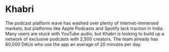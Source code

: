 # Khabri
The podcast platform wave has washed over plenty of internet-immersed markets, but platforms like Apple Podcasts and Spotify lack traction in India. Many users are stuck with YouTube audio, but Khabri is looking to build up a network of exclusive podcasts with 2,500 creators. The team already has 60,000 DAUs who use the app an average of 20 minutes per day.

